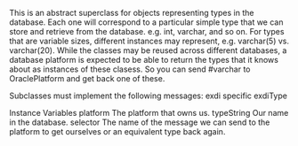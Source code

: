 This is an abstract superclass for objects representing types in the database. Each one will correspond to a particular simple type that we can store and retrieve from the database. e.g. int, varchar, and so on. For types that are variable sizes, different instances may represent, e.g. varchar(5) vs. varchar(20). While the classes may be reused across different databases, a database platform is expected to be able to return the types that it knows about as instances of these clasess. So you can send #varchar to OraclePlatform and get back one of these.

Subclasses must implement the following messages:
	exdi specific
		exdiType

Instance Variables
	platform	<DatabasePlatform>	The platform that owns us.
	typeString	<String>	Our name in the database.
	selector <Symbol> The name of the message we can send to the platform to get ourselves or an equivalent type back again.

